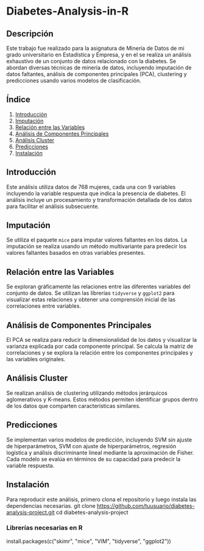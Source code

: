 # Diabetes-Analysis-in-R

## Descripción
Este trabajo fue realizado para la asignatura de Minería de Datos de mi grado universitario en Estadística y Empresa, y en el se realiza un análisis exhaustivo de un conjunto de datos relacionado con la diabetes. Se abordan diversas técnicas de minería de datos, incluyendo imputación de datos faltantes, análisis de componentes principales (PCA), clustering y predicciones usando varios modelos de clasificación.

## Índice
1. [Introducción](#introducción)
2. [Imputación](#imputación)
3. [Relación entre las Variables](#relación-entre-las-variables)
4. [Análisis de Componentes Principales](#análisis-de-componentes-principales)
5. [Análisis Cluster](#análisis-cluster)
6. [Predicciones](#predicciones)
7. [Instalación](#instalación)


## Introducción
Este análisis utiliza datos de 768 mujeres, cada una con 9 variables incluyendo la variable respuesta que indica la presencia de diabetes. El análisis incluye un procesamiento y transformación detallada de los datos para facilitar el análisis subsecuente.

## Imputación
Se utiliza el paquete `mice` para imputar valores faltantes en los datos. La imputación se realiza usando un método multivariante para predecir los valores faltantes basados en otras variables presentes.

## Relación entre las Variables
Se exploran gráficamente las relaciones entre las diferentes variables del conjunto de datos. Se utilizan las librerías `tidyverse` y `ggplot2` para visualizar estas relaciones y obtener una comprensión inicial de las correlaciones entre variables.

## Análisis de Componentes Principales
El PCA se realiza para reducir la dimensionalidad de los datos y visualizar la varianza explicada por cada componente principal. Se calcula la matriz de correlaciones y se explora la relación entre los componentes principales y las variables originales.

## Análisis Cluster
Se realizan análisis de clustering utilizando métodos jerárquicos aglomerativos y K-means. Estos métodos permiten identificar grupos dentro de los datos que comparten características similares.

## Predicciones
Se implementan varios modelos de predicción, incluyendo SVM sin ajuste de hiperparámetros, SVM con ajuste de hiperparámetros, regresión logística y análisis discriminante lineal mediante la aproximación de Fisher. Cada modelo se evalúa en términos de su capacidad para predecir la variable respuesta.

## Instalación
Para reproducir este análisis, primero clona el repositorio y luego instala las dependencias necesarias.
git clone https://github.com/tuusuario/diabetes-analysis-project.git
cd diabetes-analysis-project

### Librerías necesarias en R
install.packages(c("skimr", "mice", "VIM", "tidyverse", "ggplot2"))





